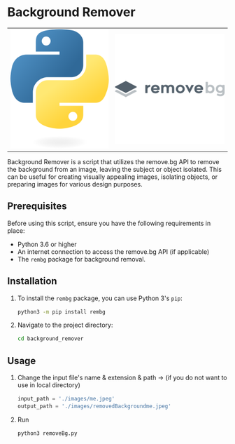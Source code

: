 # Background Remover

<table style="margin: 0 auto;">
        <tr>
            <td><img src="python.png" alt="Left Logo"></td>
            <td><img src="removebg.png" alt="Right Logo"></td>
        </tr>
</table>




Background Remover is a script that utilizes the remove.bg API to remove the background from an image, leaving the subject or object isolated. This can be useful for creating visually appealing images, isolating objects, or preparing images for various design purposes.

## Prerequisites

Before using this script, ensure you have the following requirements in place:

- Python 3.6 or higher
- An internet connection to access the remove.bg API (if applicable)
- The `rembg` package for background removal.

## Installation

1. To install the `rembg` package, you can use Python 3's `pip`:

    ```bash
    python3 -m pip install rembg

2. Navigate to the project directory:
   
   ```bash
   cd background_remover

## Usage

1. Change the input file's name & extension & path -> (if you do not want to use in local directory)

    ```python
    input_path = './images/me.jpeg'
    output_path = './images/removedBackgroundme.jpeg'

2. Run

    ```python
    python3 removeBg.py        